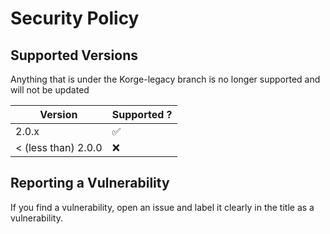 # Security Policy

## Supported Versions

Anything that is under the Korge-legacy branch is no longer supported and will not be updated

| Version | Supported  ?        |
| ------- | ------------------ |
| 2.0.x   | :white_check_mark: |
| < (less than) 2.0.0   | :x:                |

## Reporting a Vulnerability
If you find a vulnerability, open an issue and label it clearly in the title as a vulnerability.
